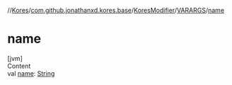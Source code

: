 //[Kores](../../../index.md)/[com.github.jonathanxd.kores.base](../../index.md)/[KoresModifier](../index.md)/[VARARGS](index.md)/[name](name.md)



# name  
[jvm]  
Content  
val [name](name.md): [String](https://kotlinlang.org/api/latest/jvm/stdlib/kotlin/-string/index.html)  



